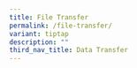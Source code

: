 ```yaml
---
title: File Transfer
permalink: /file-transfer/
variant: tiptap
description: ""
third_nav_title: Data Transfer
---
```

